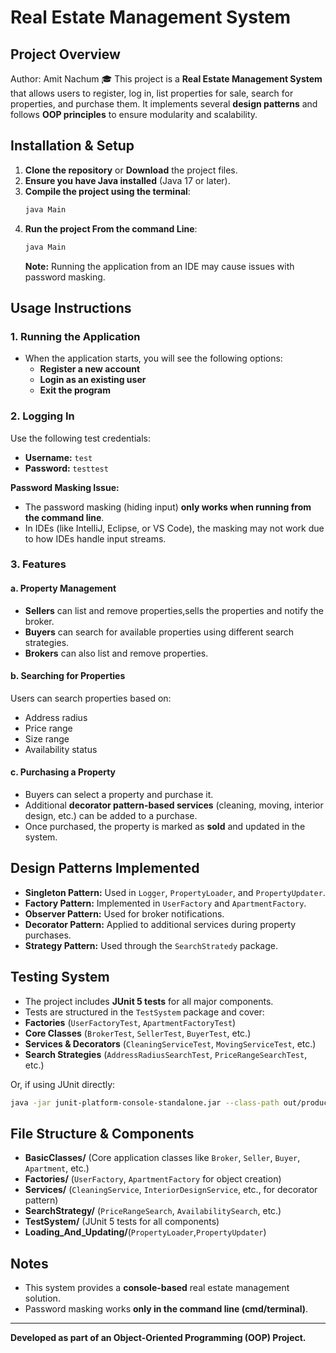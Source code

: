 # Real Estate Management System

## Project Overview
Author: Amit Nachum 🎓
This project is a **Real Estate Management System** 
that allows users to register, log in, list properties for sale, search for properties, and purchase them.
It implements several **design patterns** and follows **OOP principles** to ensure modularity and scalability.

## Installation & Setup
1. **Clone the repository** or **Download** the project files.
2. **Ensure you have Java installed** (Java 17 or later).
3. **Compile the project using the terminal**:
   ```sh
   java Main
   ```
4. **Run the project From the command Line**:
   ```sh
   java Main
   ```
   **Note:** Running the application from an IDE may cause issues with password masking.

## Usage Instructions
### 1. Running the Application
- When the application starts, you will see the following options:
  - **Register a new account**
  - **Login as an existing user**
  - **Exit the program**

### 2. Logging In
Use the following test credentials:
- **Username:** `test`
- **Password:** `testtest`

**Password Masking Issue:**
- The password masking (hiding input) **only works when running from the command line**.
- In IDEs (like IntelliJ, Eclipse, or VS Code), the masking may not work due to how IDEs handle input streams.

### 3. Features
#### a. Property Management
- **Sellers** can list and remove properties,sells the properties and notify the broker.
- **Buyers** can search for available properties using different search strategies.
- **Brokers** can also list and remove properties.

#### b. Searching for Properties
Users can search properties based on:
- Address radius
- Price range
- Size range
- Availability status

#### c. Purchasing a Property
- Buyers can select a property and purchase it.
- Additional **decorator pattern-based services** (cleaning, moving, interior design, etc.) can be added to a purchase.
- Once purchased, the property is marked as **sold** and updated in the system.

## Design Patterns Implemented
- **Singleton Pattern:** Used in `Logger`, `PropertyLoader`, and `PropertyUpdater`.
- **Factory Pattern:** Implemented in `UserFactory` and `ApartmentFactory`.
- **Observer Pattern:** Used for broker notifications.
- **Decorator Pattern:** Applied to additional services during property purchases.
- **Strategy Pattern:** Used through the `SearchStratedy` package.

## Testing System
- The project includes **JUnit 5 tests** for all major components.
- Tests are structured in the `TestSystem` package and cover:
- **Factories** (`UserFactoryTest`, `ApartmentFactoryTest`)
- **Core Classes** (`BrokerTest`, `SellerTest`, `BuyerTest`, etc.)
- **Services & Decorators** (`CleaningServiceTest`, `MovingServiceTest`, etc.)
- **Search Strategies** (`AddressRadiusSearchTest`, `PriceRangeSearchTest`, etc.)

Or, if using JUnit directly:
```sh
java -jar junit-platform-console-standalone.jar --class-path out/production/Project --scan-class-path
```

## File Structure & Components
- **BasicClasses/** (Core application classes like `Broker`, `Seller`, `Buyer`, `Apartment`, etc.)
- **Factories/** (`UserFactory`, `ApartmentFactory` for object creation)
- **Services/** (`CleaningService`, `InteriorDesignService`, etc., for decorator pattern)
- **SearchStrategy/** (`PriceRangeSearch`, `AvailabilitySearch`, etc.)
- **TestSystem/** (JUnit 5 tests for all components)
- **Loading_And_Updating/**(`PropertyLoader`,`PropertyUpdater`)

## Notes
- This system provides a **console-based** real estate management solution.
- Password masking works **only in the command line (cmd/terminal)**.


---
**Developed as part of an Object-Oriented Programming (OOP) Project.**

